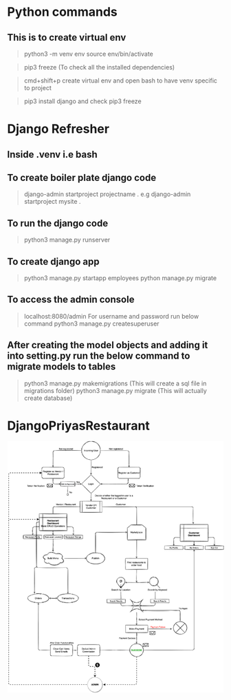 # Python commands

## This is to create virtual env
> python3 -m venv env
> source env/bin/activate

> pip3 freeze (To check all the installed dependencies)

> cmd+shift+p create virtual env and open bash to have venv specific to project

> pip3 install django and check pip3 freeze


# Django Refresher

## Inside .venv i.e bash
## To create boiler plate django code
> django-admin startproject projectname .
> e.g django-admin startproject mysite .

## To run the django code
> python3 manage.py runserver

## To create django app
> python3 manage.py startapp employees
> python manage.py migrate

## To access the admin console
> localhost:8080/admin
> For username and password run below command
> python3 manage.py createsuperuser

## After creating the model objects and adding it into setting.py run the below command to migrate models to tables

> python3 manage.py makemigrations (This will create a sql file in migrations folder)
> python3 manage.py migrate (This will actually create database)



# DjangoPriyasRestaurant

![Alt text](assets/FoodOnline-Flowchart.png)